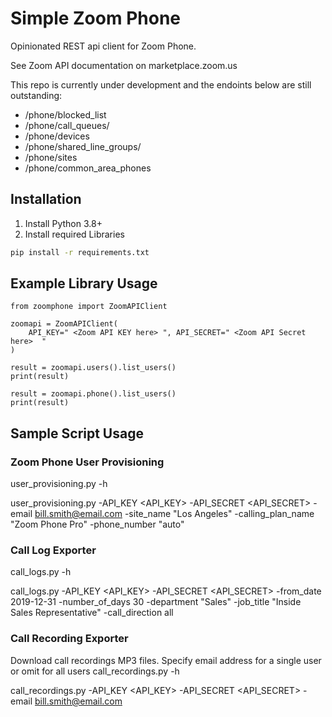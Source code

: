 # Simple Zoom Phone

Opinionated REST api client for Zoom Phone.

See Zoom API documentation on marketplace.zoom.us

This repo is currently under development and the endoints below are still outstanding:

* /phone/blocked_list
* /phone/call_queues/
* /phone/devices
* /phone/shared_line_groups/
* /phone/sites
* /phone/common_area_phones


## Installation

1. Install Python 3.8+
2. Install required Libraries

```bash
pip install -r requirements.txt
```

## Example Library Usage
```
from zoomphone import ZoomAPIClient

zoomapi = ZoomAPIClient(
    API_KEY=" <Zoom API KEY here> ", API_SECRET=" <Zoom API Secret here>  "
)

result = zoomapi.users().list_users()
print(result)

result = zoomapi.phone().list_users()
print(result)
```

## Sample Script Usage

### Zoom Phone User Provisioning

user_provisioning.py -h

user_provisioning.py -API_KEY <API_KEY> -API_SECRET <API_SECRET> -email bill.smith@email.com -site_name "Los Angeles" -calling_plan_name "Zoom Phone Pro" -phone_number "auto"

### Call Log Exporter

call_logs.py -h

call_logs.py -API_KEY <API_KEY> -API_SECRET <API_SECRET> -from_date 2019-12-31 -number_of_days 30 -department "Sales" -job_title "Inside Sales Representative" -call_direction all

### Call Recording Exporter

Download call recordings MP3 files. Specify email address for a single user or omit for all users
call_recordings.py -h

call_recordings.py -API_KEY <API_KEY> -API_SECRET <API_SECRET> -email bill.smith@email.com
